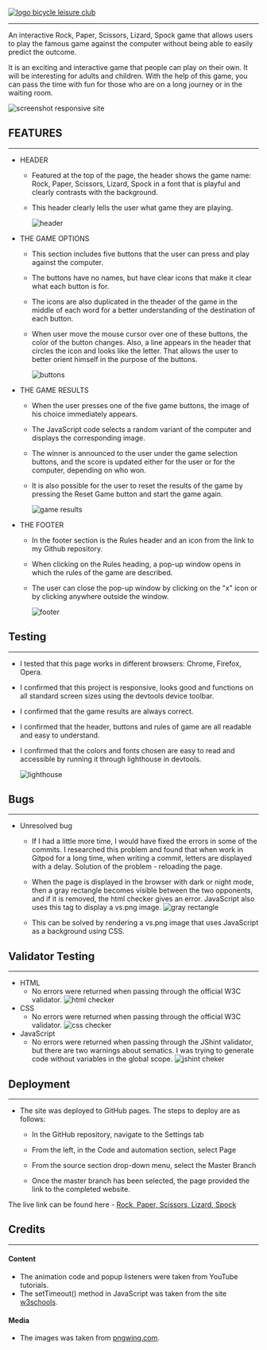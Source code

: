 [![logo bicycle leisure club](assets/images/RPSLS.jpg)](https://satogako.github.io/Rock-Paper-Scissors-Lizard-Spock-/)

---

An interactive Rock, Paper, Scissors, Lizard, Spock game that allows users to play the famous game against the computer without being able to easily predict the outcome.

It is an exciting and interactive game that people can play on their own. It will be interesting for adults and children. With the help of this game, you can pass the time with fun for those who are on a long journey or in the waiting room.

![screenshot responsive site](assets/images/responsive_page.jpg)


## FEATURES
---
* HEADER
    - Featured at the top of the page, the header shows the game name: Rock, Paper, Scissors, Lizard, Spock in a font that is playful and clearly contrasts with the background.
    - This header clearly lells the user what game they are playing.

        ![header](assets/images/RPSLS.jpg)

* THE GAME OPTIONS
    - This section includes five buttons that the user can press and play against the computer.
    - The buttons have no names, but have clear icons that make it clear what each button is for.
    - The icons are also duplicated in the theader of the game in the middle of each word for a better understanding of the destination of each button.
    - When user move the mouse cursor over one of these buttons, the color of the button changes. Also, a line appears in the header that circles the icon and looks like the letter. That allows the user to better orient himself in the purpose of the buttons.

        ![buttons](assets/images/buttons.jpg)

* THE GAME RESULTS
    - When the user presses one of the five game buttons, the image of his choice immediately appears.
    - The JavaScript code selects a random variant of the computer and displays the corresponding image.
    - The winner is announced to the user under the game selection buttons, and the score is updated either for the user or for the computer, depending on who won.
    - It is also possible for the user to reset the results of the game by pressing the Reset Game button and start the game again.

        ![game results](assets/images/game_prtsc.jpg)

* THE FOOTER
    - In the footer section is the Rules header and an icon from the link to my Github repository.
    - When clicking on the Rules heading, a pop-up window opens in which the rules of the game are described.
    - The user can close the pop-up window by clicking on the "x" icon or by clicking anywhere outside the window.

        ![footer](assets/images/footer.jpg)


## Testing
---
* I tested that this page works in different browsers: Chrome, Firefox, Opera.
* I confirmed that this project is responsive, looks good and functions on all standard screen sizes using the
    devtools device toolbar.
* I confirmed that the game results are always correct.
* I confirmed that the header, buttons and rules of game are all readable and easy to understand.
* I confirmed that the colors and fonts chosen are easy to read and accessible by running it through lighthouse in devtools.

    ![lighthouse](assets/images/lighthouse.jpg)

## Bugs
---
* Unresolved bug
    - If I had a little more time, I would have fixed the errors in some of the commits. I researched this problem and found that when  work in Gitpod for a long time, when writing a commit, letters are displayed with a delay. Solution of the problem - reloading the page.
    - When the page is displayed in the browser with dark or night mode, then a gray rectangle becomes visible between the two opponents, and if it is removed, the html checker gives an error. JavaScript also uses this tag to display a vs.png image.
        ![gray rectangle](assets/images/gray_rectangle.jpg)

    - This can be solved by rendering a vs.png image that uses JavaScript as a background using CSS.


## Validator Testing
---
* HTML
    - No errors were returned when passing through the official W3C validator.
        ![html checker](assets/images/html_cheker.jpg)
* CSS 
    - No errors were returned when passing through the official W3C validator.
        ![css checker](assets/images/css_cheker.jpg)
* JavaScript
    - No errors were returned when passing through the JShint
 validator, but there are two warnings about sematics. I was trying to generate code without variables in the global scope.
        ![jshint cheker](assets/images/jshint_cheker.jpg)
 

 ## Deployment
---
 * The site was deployed to GitHub pages. The steps to deploy are as follows:

    - In the GitHub repository, navigate to the Settings tab

    - From the left, in the Code and automation section, select Page

    - From the source section drop-down menu, select the Master Branch

    - Once the master branch has been selected, the page provided the link to the completed website.

The live link can be found here - [Rock, Paper, Scissors, Lizard, Spock](https://satogako.github.io/Rock-Paper-Scissors-Lizard-Spock-/)


## Credits
---
#### Content

* The animation code and popup listeners were taken from YouTube tutorials.
* The setTimeout() method in JavaScript was taken from the site [w3schools](https://www.w3schools.com/jsreF/met_win_settimeout.asp).

#### Media

* The images was taken from [pngwing.com](https://www.pngwing.com/).



